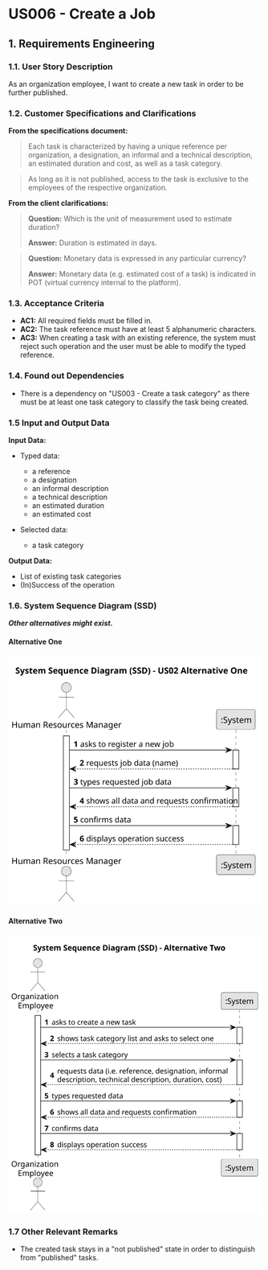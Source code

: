 # US006 - Create a Job 


## 1. Requirements Engineering

### 1.1. User Story Description

As an organization employee, I want to create a new task in order to be further published.

### 1.2. Customer Specifications and Clarifications 

**From the specifications document:**

>	Each task is characterized by having a unique reference per organization, a designation, an informal and a technical description, an estimated duration and cost, as well as a task category. 

>	As long as it is not published, access to the task is exclusive to the employees of the respective organization. 

**From the client clarifications:**

> **Question:** Which is the unit of measurement used to estimate duration?
>
> **Answer:** Duration is estimated in days.

> **Question:** Monetary data is expressed in any particular currency?
>
> **Answer:** Monetary data (e.g. estimated cost of a task) is indicated in POT (virtual currency internal to the platform).

### 1.3. Acceptance Criteria

* **AC1:** All required fields must be filled in.
* **AC2:** The task reference must have at least 5 alphanumeric characters.
* **AC3:** When creating a task with an existing reference, the system must reject such operation and the user must be able to modify the typed reference.

### 1.4. Found out Dependencies

* There is a dependency on "US003 - Create a task category" as there must be at least one task category to classify the task being created.

### 1.5 Input and Output Data

**Input Data:**

* Typed data:
    * a reference
    * a designation 
    * an informal description
    * a technical description
    * an estimated duration
    * an estimated cost
	
* Selected data:
    * a task category 

**Output Data:**

* List of existing task categories
* (In)Success of the operation

### 1.6. System Sequence Diagram (SSD)

**_Other alternatives might exist._**

#### Alternative One

![System Sequence Diagram - Alternative One](svg/us002-system-sequence-diagram-alternative-one.svg)

#### Alternative Two

![System Sequence Diagram - Alternative Two](svg/us002-system-sequence-diagram-alternative-two.svg)

### 1.7 Other Relevant Remarks

* The created task stays in a "not published" state in order to distinguish from "published" tasks.